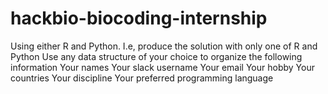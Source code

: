 # hackbio-biocoding-internship
Using either R and Python. I.e, produce the solution with only one of R and Python  Use any data structure of your choice to organize the following information  Your names  Your slack username  Your email  Your hobby  Your countries  Your discipline  Your preferred programming language
